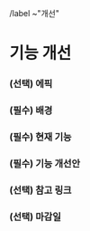 <!-- 에픽 하위의 이슈일 경우 제목 규칙: [#{에픽 이슈 번호}] ** 개선 -->
/label ~"개선"

기능 개선
==
<!-- 에픽 이슈가 있을 경우 에픽 이슈 번호 필수 기입 -->
### (선택) 에픽


<!-- 해당 기능 개선이 필요하게 된 배경 -->
### (필수) 배경


<!-- 개선이 필요한 기능이 현재 어떻게 동작하는지 설명 -->
### (필수) 현재 기능


<!-- 기능이 어떻게 개선되어야 하는 지 설명 -->
### (필수) 기능 개선안


<!-- 연관된 링크 기입 -->
### (선택) 참고 링크


<!-- 마감 기한 (ex. 2022/07/17) -->
### (선택) 마감일

